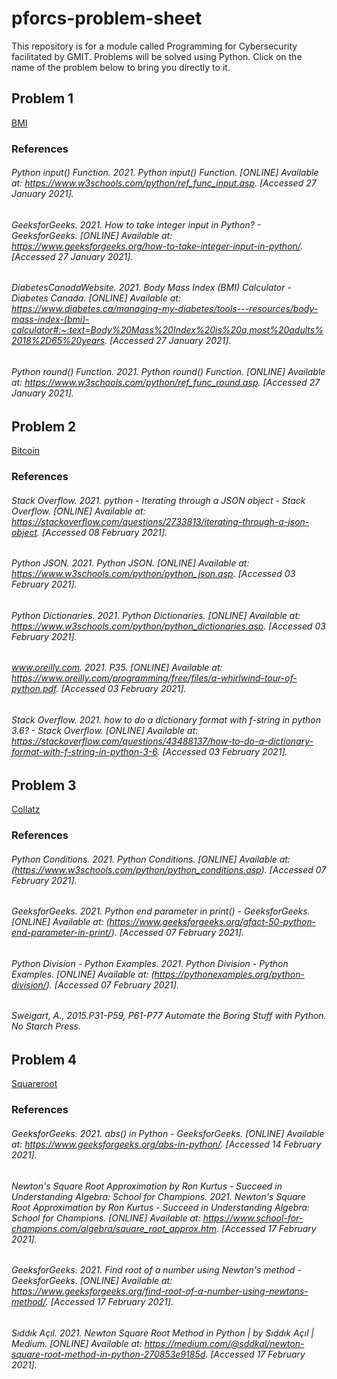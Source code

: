# pforcs-problem-sheet

This repository is for a module called Programming for Cybersecurity facilitated by GMIT.
Problems will be solved using Python.
Click on the name of the problem below to bring you directly to it.

## Problem 1

[BMI](https://github.com/DavidGilkeson/pcforcs-problem-sheet/blob/main/bmi.py)

### References

###### Python input() Function. 2021. Python input() Function. [ONLINE] Available at: https://www.w3schools.com/python/ref_func_input.asp. [Accessed 27 January 2021].

###### GeeksforGeeks. 2021. How to take integer input in Python? - GeeksforGeeks. [ONLINE] Available at: https://www.geeksforgeeks.org/how-to-take-integer-input-in-python/. [Accessed 27 January 2021].

###### DiabetesCanadaWebsite. 2021. Body Mass Index (BMI) Calculator - Diabetes Canada. [ONLINE] Available at: https://www.diabetes.ca/managing-my-diabetes/tools---resources/body-mass-index-(bmi)-calculator#:~:text=Body%20Mass%20Index%20is%20a,most%20adults%2018%2D65%20years. [Accessed 27 January 2021].

###### Python round() Function. 2021. Python round() Function. [ONLINE] Available at: https://www.w3schools.com/python/ref_func_round.asp. [Accessed 27 January 2021].

## Problem 2

[Bitcoin](https://github.com/DavidGilkeson/pforcs-problem-sheet/blob/main/bitcoin.py)

### References

###### Stack Overflow. 2021. python - Iterating through a JSON object - Stack Overflow. [ONLINE] Available at: https://stackoverflow.com/questions/2733813/iterating-through-a-json-object. [Accessed 08 February 2021].

###### Python JSON. 2021. Python JSON. [ONLINE] Available at: https://www.w3schools.com/python/python_json.asp. [Accessed 03 February 2021].

###### Python Dictionaries. 2021. Python Dictionaries. [ONLINE] Available at: https://www.w3schools.com/python/python_dictionaries.asp. [Accessed 03 February 2021].

###### www.oreilly.com. 2021. P35. [ONLINE] Available at: https://www.oreilly.com/programming/free/files/a-whirlwind-tour-of-python.pdf. [Accessed 03 February 2021].

###### Stack Overflow. 2021. how to do a dictionary format with f-string in python 3.6? - Stack Overflow. [ONLINE] Available at: https://stackoverflow.com/questions/43488137/how-to-do-a-dictionary-format-with-f-string-in-python-3-6. [Accessed 03 February 2021].

## Problem 3

[Collatz](https://github.com/DavidGilkeson/pforcs-problem-sheet/blob/main/collatz.py)

### References

###### Python Conditions. 2021. Python Conditions. [ONLINE] Available at: (https://www.w3schools.com/python/python_conditions.asp). [Accessed 07 February 2021].

###### GeeksforGeeks. 2021. Python end parameter in print() - GeeksforGeeks. [ONLINE] Available at: (https://www.geeksforgeeks.org/gfact-50-python-end-parameter-in-print/). [Accessed 07 February 2021].

###### Python Division - Python Examples. 2021. Python Division - Python Examples. [ONLINE] Available at: (https://pythonexamples.org/python-division/). [Accessed 07 February 2021].

###### Sweigart, A., 2015.P31-P59, P61-P77 Automate the Boring Stuff with Python. No Starch Press.

## Problem 4

[Squareroot](https://github.com/DavidGilkeson/pforcs-problem-sheet/blob/main/squareroot.py)

### References

###### GeeksforGeeks. 2021. abs() in Python - GeeksforGeeks. [ONLINE] Available at: https://www.geeksforgeeks.org/abs-in-python/. [Accessed 14 February 2021].

###### Newton's Square Root Approximation by Ron Kurtus - Succeed in Understanding Algebra: School for Champions. 2021. Newton's Square Root Approximation by Ron Kurtus - Succeed in Understanding Algebra: School for Champions. [ONLINE] Available at: https://www.school-for-champions.com/algebra/square_root_approx.htm. [Accessed 17 February 2021].

###### GeeksforGeeks. 2021. Find root of a number using Newton's method - GeeksforGeeks. [ONLINE] Available at: https://www.geeksforgeeks.org/find-root-of-a-number-using-newtons-method/. [Accessed 17 February 2021].

###### Sıddık Açıl. 2021. Newton Square Root Method in Python | by Sıddık Açıl | Medium. [ONLINE] Available at: https://medium.com/@sddkal/newton-square-root-method-in-python-270853e9185d. [Accessed 17 February 2021].
